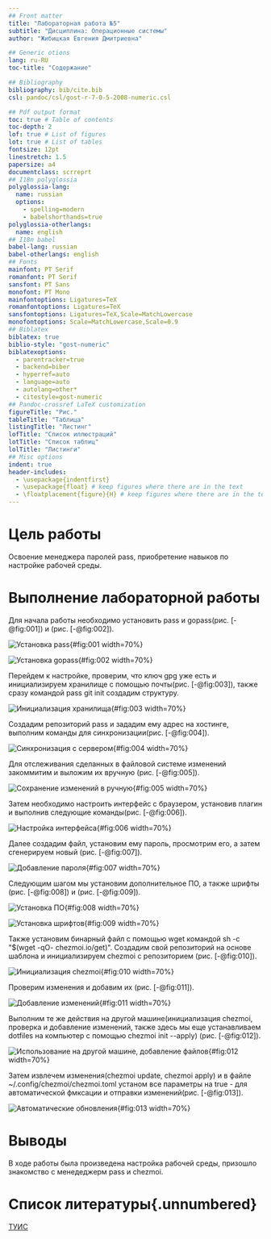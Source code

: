 ```yaml
---
## Front matter
title: "Лабораторная работа №5"
subtitle: "Дисциплина: Операционные системы"
author: "Жибицкая Евгения Дмитриевна"

## Generic otions
lang: ru-RU
toc-title: "Содержание"

## Bibliography
bibliography: bib/cite.bib
csl: pandoc/csl/gost-r-7-0-5-2008-numeric.csl

## Pdf output format
toc: true # Table of contents
toc-depth: 2
lof: true # List of figures
lot: true # List of tables
fontsize: 12pt
linestretch: 1.5
papersize: a4
documentclass: scrreprt
## I18n polyglossia
polyglossia-lang:
  name: russian
  options:
	- spelling=modern
	- babelshorthands=true
polyglossia-otherlangs:
  name: english
## I18n babel
babel-lang: russian
babel-otherlangs: english
## Fonts
mainfont: PT Serif
romanfont: PT Serif
sansfont: PT Sans
monofont: PT Mono
mainfontoptions: Ligatures=TeX
romanfontoptions: Ligatures=TeX
sansfontoptions: Ligatures=TeX,Scale=MatchLowercase
monofontoptions: Scale=MatchLowercase,Scale=0.9
## Biblatex
biblatex: true
biblio-style: "gost-numeric"
biblatexoptions:
  - parentracker=true
  - backend=biber
  - hyperref=auto
  - language=auto
  - autolang=other*
  - citestyle=gost-numeric
## Pandoc-crossref LaTeX customization
figureTitle: "Рис."
tableTitle: "Таблица"
listingTitle: "Листинг"
lofTitle: "Список иллюстраций"
lotTitle: "Список таблиц"
lolTitle: "Листинги"
## Misc options
indent: true
header-includes:
  - \usepackage{indentfirst}
  - \usepackage{float} # keep figures where there are in the text
  - \floatplacement{figure}{H} # keep figures where there are in the text
---
```


# Цель работы

Освоение менеджера паролей pass, приобретение навыков по настройке рабочей среды.


# Выполнение лабораторной работы

Для начала работы необходимо установить pass и gopass(рис. [-@fig:001]) и (рис. [-@fig:002]).

![Установка pass](image/1.png){#fig:001 width=70%}


![Установка gopass](image/2.png){#fig:002 width=70%}


Перейдем к настройке, проверим, что ключ gpg уже есть и инициализируем хранилище с помощью почты(рис. [-@fig:003]), также сразу командой pass git init создадим структуру.

![Инициализация хранилища](image/3.png){#fig:003 width=70%}


Создадим репозиторий pass и зададим ему адрес на хостинге, выполним команды для синхронизации(рис. [-@fig:004]).

![Синхронизация с сервером](image/4.png){#fig:004 width=70%}


Для отслеживания сделанных в файловой системе изменений закоммитим и выложим их вручную (рис. [-@fig:005]).

![Сохранение изменений в ручную](image/5.png){#fig:005 width=70%}


Затем необходимо настроить интерфейс с браузером, установив плагин и выполнив следующие команды(рис. [-@fig:006]).

![Настройка интерфейса](image/6.png){#fig:006 width=70%}


Далее создадим файл, установим ему пароль, просмотрим его, а затем сгенерируем новый (рис. [-@fig:007]).

![Добавление пароля](image/7.png){#fig:007 width=70%}


Следующим шагом мы установим дополнительное ПО, а также шрифты (рис. [-@fig:008]) и (рис. [-@fig:009]).

![Установка ПО](image/8.png){#fig:008 width=70%}

![Установка шрифтов](image/9.png){#fig:009 width=70%}


Также установим бинарный файл с помощью wget командой sh -c "$(wget -qO- chezmoi.io/get)".
Создадим свой репозиторий на основе шаблона и инициализируем chezmoi c репозиторием (рис. [-@fig:010]).

![Инициализация chezmoi](image/10.png){#fig:010 width=70%}

Проверим изменения и добавим их (рис. [-@fig:011]).

![Добавление изменений](image/11.png){#fig:011 width=70%}


Выполним те же действия на другой машине(инициализация chezmoi, проверка и добавление изменений, также здесь мы еще устанавливаем dotfiles на компьютер с помощью chezmoi init --apply) (рис. [-@fig:012]).

![Использование на другой машине, добавление файлов](image/12.png){#fig:012 width=70%}


Затем извлечем изменения(chezmoi update, chezmoi apply) и в файле ~/.config/chezmoi/chezmoi.toml устаном все параметры на true - для автоматической фмксации и отправки изменений(рис. [-@fig:013]).

![Автоматические обновления](image/13.png){#fig:013 width=70%}


# Выводы

В ходе работы была произведена настройка рабочей среды, призошло знакомство с менедеджерм pass и chezmoi.

# Список литературы{.unnumbered}
 [ТУИС](https://esystem.rudn.ru/mod/page/view.php?id=1098939)
